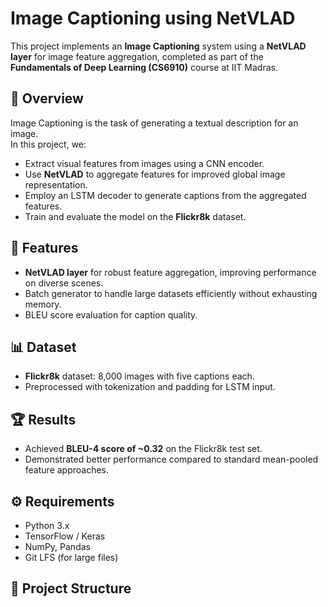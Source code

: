 # Image Captioning using NetVLAD

This project implements an **Image Captioning** system using a **NetVLAD layer** for image feature aggregation, completed as part of the **Fundamentals of Deep Learning (CS6910)** course at IIT Madras.

## 📌 Overview
Image Captioning is the task of generating a textual description for an image.  
In this project, we:
- Extract visual features from images using a CNN encoder.
- Use **NetVLAD** to aggregate features for improved global image representation.
- Employ an LSTM decoder to generate captions from the aggregated features.
- Train and evaluate the model on the **Flickr8k** dataset.

## 🚀 Features
- **NetVLAD layer** for robust feature aggregation, improving performance on diverse scenes.
- Batch generator to handle large datasets efficiently without exhausting memory.
- BLEU score evaluation for caption quality.

## 📊 Dataset
- **Flickr8k** dataset: 8,000 images with five captions each.
- Preprocessed with tokenization and padding for LSTM input.

## 🏆 Results
- Achieved **BLEU-4 score of ~0.32** on the Flickr8k test set.
- Demonstrated better performance compared to standard mean-pooled feature approaches.

## ⚙️ Requirements
- Python 3.x
- TensorFlow / Keras
- NumPy, Pandas
- Git LFS (for large files)

## 📂 Project Structure
